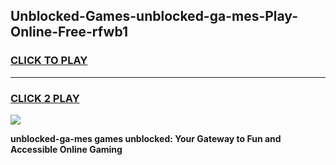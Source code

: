 
## Unblocked-Games-unblocked-ga-mes-Play-Online-Free-rfwb1
<h3>
<a href="https://premium76.site?title=unblocked-ga-mes&ref=26A">CLICK TO PLAY</a></h3>
<hr>

<h3>
<a href="https://premium76.site?title=unblocked-ga-mes&ref=26A">CLICK 2 PLAY</a>
  
</h3>

<a href="https://premium76.site?title=unblocked-ga-mes&ref=26A"><img src="https://clearcache.store/games.png"></a>


**unblocked-ga-mes games unblocked: Your Gateway to Fun and Accessible Online Gaming**
